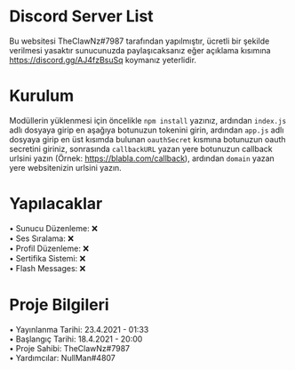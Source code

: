 # Discord Server List

Bu websitesi TheClawNz#7987 tarafından yapılmıştır, ücretli bir şekilde verilmesi yasaktır sunucunuzda paylaşıcaksanız eğer açıklama kısımına https://discord.gg/AJ4fzBsuSq koymanız yeterlidir.

# Kurulum

Modüllerin yüklenmesi için öncelikle <code>npm install</code> yazınız,
ardından <code>index.js</code> adlı dosyaya girip en aşağıya botunuzun tokenini girin,
ardından <code>app.js</code> adlı dosyaya girip en üst kısımda bulunan <code>oauthSecret</code> kısmına botunuzun oauth secretini giriniz, sonrasında <code>callbackURL</code> yazan yere botunuzun callback urlsini yazın (Örnek: https://blabla.com/callback), ardından <code>domain</code> yazan yere websitenizin urlsini yazın.

# Yapılacaklar

• Sunucu Düzenleme: ❌<br>
• Ses Sıralama: ❌<br>
• Profil Düzenleme: ❌<br>
• Sertifika Sistemi: ❌<br>
• Flash Messages: ❌

# Proje Bilgileri

• Yayınlanma Tarihi: 23.4.2021 - 01:33<br>
• Başlangıç Tarihi: 18.4.2021 - 20:00<br>
• Proje Sahibi: TheClawNz#7987<br>
• Yardımcılar: NullMan#4807
